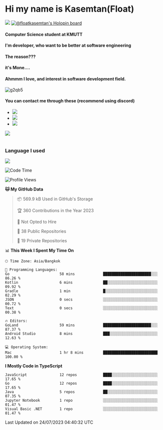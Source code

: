 # Hi my name is Kasemtan(Float)
![](https://64.media.tumblr.com/9c2a8f831efe8da556ffbf89cebb52c9/b86c1ab833a37e32-93/s1280x1920/d000dc22f75df64be2bc150f5fa69c4f6df6bb07.gifv)
[![@floatkasemtan's Holopin board](https://holopin.me/floatkasemtan)](https://holopin.io/@floatkasemtan)
#### Computer Science student at KMUTT
#### I'm developer, who want to be better at software engineering
#### The reason???
#### it's Mone.... 
#### Ahmmm I love, and interest in software development field.
![g2qb5](https://user-images.githubusercontent.com/69688279/175812510-9235eaf7-72f7-40d3-b163-56efa9aa5c6b.gif)

#### You can contact me through these (recommend using discord)
- [![](https://img.shields.io/badge/Discord-5865F2?logo=Discord&logoColor=white)](https://discordapp.com/users/278155096225742848)
- [![](https://img.shields.io/badge/Facebook-1877F2?logo=facebook&logoColor=white)](https://www.facebook.com/float.teavasirichokchai/)
- [![](https://img.shields.io/badge/linkedin-0A66C2?logo=linkedin&logoColor=white)](https://www.linkedin.com/in/floatkasemtan/)

[![](https://github-readme-stats.vercel.app/api?username=FloatKasemtan&show_icons=true&theme=nightowl)]()
#
### Language I used
[![](https://github-readme-stats.vercel.app/api/top-langs/?username=FloatKasemtan&layout=compact&theme=nightowl)]()
<!--START_SECTION:waka-->
![Code Time](http://img.shields.io/badge/Code%20Time-1%2C180%20hrs%2033%20mins-blue)

![Profile Views](http://img.shields.io/badge/Profile%20Views-4-blue)

**🐱 My GitHub Data** 

> 📦 569.9 kB Used in GitHub's Storage 
 > 
> 🏆 360 Contributions in the Year 2023
 > 
> 🚫 Not Opted to Hire
 > 
> 📜 38 Public Repositories 
 > 
> 🔑 19 Private Repositories 
 > 
📊 **This Week I Spent My Time On** 

```text
🕑︎ Time Zone: Asia/Bangkok

💬 Programming Languages: 
Go                       58 mins             ██████████████████████░░░   86.26 % 
Kotlin                   6 mins              ██░░░░░░░░░░░░░░░░░░░░░░░   09.92 % 
Gradle                   1 min               █░░░░░░░░░░░░░░░░░░░░░░░░   02.29 % 
JSON                     0 secs              ░░░░░░░░░░░░░░░░░░░░░░░░░   00.72 % 
Text                     0 secs              ░░░░░░░░░░░░░░░░░░░░░░░░░   00.38 % 

🔥 Editors: 
GoLand                   59 mins             ██████████████████████░░░   87.37 % 
Android Studio           8 mins              ███░░░░░░░░░░░░░░░░░░░░░░   12.63 % 

💻 Operating System: 
Mac                      1 hr 8 mins         █████████████████████████   100.00 % 
```

**I Mostly Code in TypeScript** 

```text
JavaScript               12 repos            ████░░░░░░░░░░░░░░░░░░░░░   17.65 % 
Go                       12 repos            ████░░░░░░░░░░░░░░░░░░░░░   17.65 % 
Java                     5 repos             ██░░░░░░░░░░░░░░░░░░░░░░░   07.35 % 
Jupyter Notebook         1 repo              ░░░░░░░░░░░░░░░░░░░░░░░░░   01.47 % 
Visual Basic .NET        1 repo              ░░░░░░░░░░░░░░░░░░░░░░░░░   01.47 % 
```




 Last Updated on 24/07/2023 04:40:32 UTC
<!--END_SECTION:waka-->
<!--
**FloatKasemtan/FloatKasemtan** is a ✨ _special_ ✨ repository because its `README.md` (this file) appears on your GitHub profile.

Here are some ideas to get you started:

- 🔭 I’m currently working on ...
- 🌱 I’m currently learning ...
- 👯 I’m looking to collaborate on ...
- 🤔 I’m looking for help with ...
- 💬 Ask me about ...
- 📫 How to reach me: ...
- 😄 Pronouns: ...
- ⚡ Fun fact: ...
-->
